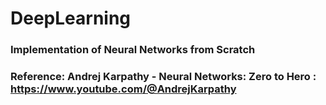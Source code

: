 # DeepLearning

### Implementation of Neural Networks from Scratch
### Reference: Andrej Karpathy - Neural Networks: Zero to Hero : https://www.youtube.com/@AndrejKarpathy
